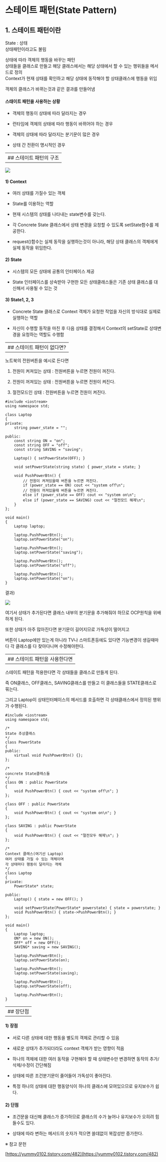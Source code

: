 # 스테이트 패턴(State Pattern)

  
## 1. 스테이트 패턴이란

State : 상태  
상태패턴이라고도 불림  

상태에 따라 객체의 행동을 바꾸는 패턴  
상태들을 클래스로 만들고 해당 클래스에서는 해당 상태에서 할 수 있는 행위들을 메서드로 정의  
Context가 현재 상태를 확인하고 해당 상태에 동작해야 할 상태클래스에 행동을 위임

객체의 클래스가 바뀌는것과 같은 결과를 만들어냄

#### 스태이트 패턴을 사용하는 상황

- 객체의 행동이 상태에 따라 달라지는 경우

- 런타임에 객체의 상태에 따라 행동이 바뀌어야 하는 경우

- 객체의 상태에 따라 달라지는 분기문이 많은 경우

- 상태 간 전환이 명시적인 경우

|   |
|---|
|## 스테이트 패턴의 구조|

![](https://blog.kakaocdn.net/dn/cAUo1D/btsHnfhAU1B/Irflqy80MkvJkVzVUNGnc1/img.png)

#### 1) Context

- 여러 상태를 가질수 있는 객체

- State를 이용하는 역할

- 현재 시스템의 상태를 나타내는 state변수를 갖는다.

- 각 Concrete State 클래스에서 상태 변경을 요청할 수 있도록 setState함수를 제공한다.

- request()함수는 실제 동작을 실행하는것이 아니라, 해당 상태 클래스의 객체에게 실제 동작을 위임한다.

#### 2) State

- 시스템의 모든 상태에 공통의 인터페이스 제공

- State 인터페이스를 상속받아 구현한 모든 상태클래스들은 기존 상태 클래스를 대신해서 사용될 수 있는 것

#### 3) State1, 2, 3

- Concrete State 클래스로 Context 객체가 요청한 작업을 자신의 방식대로 실제로 실행하는 역할

- 자신이 수행할 동작을 마친 후 다음 상태를 결정해서 Context의 setState로 상태변경을 요청하는 역할도 수행함

|   |
|---|
|## 스테이트 패턴이 없다면?|

노트북의 전원버튼을 예시로 든다면 

1) 전원이 켜져있는 상태 : 전원버튼을 누르면 전원이 꺼진다.

2) 전원이 꺼져있는 상태 : 전원버튼을 누르면 전원이 켜진다.

3) 절전모드인 상태 : 전원버튼을 누르면 전원이 켜진다.

```
#include <iostream>
using namespace std;

class Laptop
{
private:
	string power_state = "";

public:
	const string ON = "on";
	const string OFF = "off";
	const string SAVING = "saving";

	Laptop() { setPowerState(OFF); }

	void setPowerState(string state) { power_state = state; }

	void PushPowerBtn() {
		// 전원이 켜져있을때 버튼을 누르면 꺼진다.
		if (power_state == ON) cout << "system off\n";		
		// 전원이 꺼져있을때 버튼을 누르면 켜진다.
		else if (power_state == OFF) cout << "system on\n";
		else if (power_state == SAVING) cout << "절전모드 해제\n";
	}
};

void main()
{
	Laptop laptop;

	laptop.PushPowerBtn();
	laptop.setPowerState("on");

	laptop.PushPowerBtn();
	laptop.setPowerState("saving");

	laptop.PushPowerBtn();
	laptop.setPowerState("off");

	laptop.PushPowerBtn();
	laptop.setPowerState("on");
}
```

결과)

![](https://blog.kakaocdn.net/dn/bRAiDd/btsHpsmbDiB/Kb6HYt7acofBFYWs4r19C0/img.png)

여기서 상태가 추가된다면 클래스 내부의 분기문을 추가해줘야 하므로 OCP원칙을 위배하게 된다.

또한 상태가 아주 많아진다면 분기문이 길어지므로 가독성이 떨어지고 

버튼이 Laptop에만 있는게 아니라 TV나 스마트폰등에도 있다면 기능변경이 생길때마다 각 클래스를 다 찾아다니며 수정해야한다.

|   |
|---|
|## 스테이트 패턴을 사용한다면|

스테이트 패턴을 적용한다면 각 상태들을 클래스로 만들게 된다.

즉 ON클래스, OFF클래스, SAVING클래스를 만들고 이 클래스들을 STATE클래스로 묶는다.

그리고 Laptop이 상태인터페이스의 메서드를 호출하면 각 상태클래스에서 정의된 행위가 수행된다.

```
#include <iostream>
using namespace std;

/*
State 추상클래스
*/
class PowerState
{
public:
	virtual void PushPowerBtn() {};
};

/*
concrete State클래스들
*/
class ON : public PowerState
{
	void PushPowerBtn() { cout << "system off\n"; }
};

class OFF : public PowerState
{
	void PushPowerBtn() { cout << "system on\n"; }
};

class SAVING : public PowerState
{
	void PushPowerBtn() { cout << "절전모두 해제\n"; }
};

/*
Context 클래스(여기선 Laptop)
여러 상태를 가질 수 있는 객체이며
각 상태마다 행동이 달라지는 객체
*/
class Laptop
{
private:
	PowerState* state;

public:
	Laptop() { state = new OFF(); }

	void setPowerState(PowerState* powerstate) { state = powerstate; }
	void PushPowerBtn() { state->PushPowerBtn(); }
};

void main()
{
	Laptop laptop;
	ON* on = new ON();
	OFF* off = new OFF();
	SAVING* saving = new SAVING();

	laptop.PushPowerBtn();
	laptop.setPowerState(on);

	laptop.PushPowerBtn();
	laptop.setPowerState(saving);

	laptop.PushPowerBtn();
	laptop.setPowerState(off);

	laptop.PushPowerBtn();
}
```

|   |
|---|
|## 장단점|

#### 1) 장점

- 서로 다른 상태에 대한 행동을 별도의 객체로 관리할 수 있음

- 새로운 상태가 추가되더라도 context 객체가 받는 영향이 적음

- 하나의 객체에 대한 여러 동작을 구현해야 할 때 상태변수만 변경하면 동작의 추가/삭제/수정이 간단해짐

- 상태에 따른 조건분기문이 줄어들어 가독성이 좋아진다.

- 특정 하나의 상태에 대한 행동양식이 하나의 클래스에 모여있으므로 유지보수가 쉽다.

#### 2) 단점

- 조건문을 대신해 클래스가 증가하므로 클래스의 수가 늘어나 유지보수가 오히려 힘들수도 있다.

- 상태에 따라 변하는 메서드의 숫자가 적으면 쓸데없이 복잡성만 증가한다.

※ 참고 문헌

[https://yummy0102.tistory.com/482](https://yummy0102.tistory.com/482)